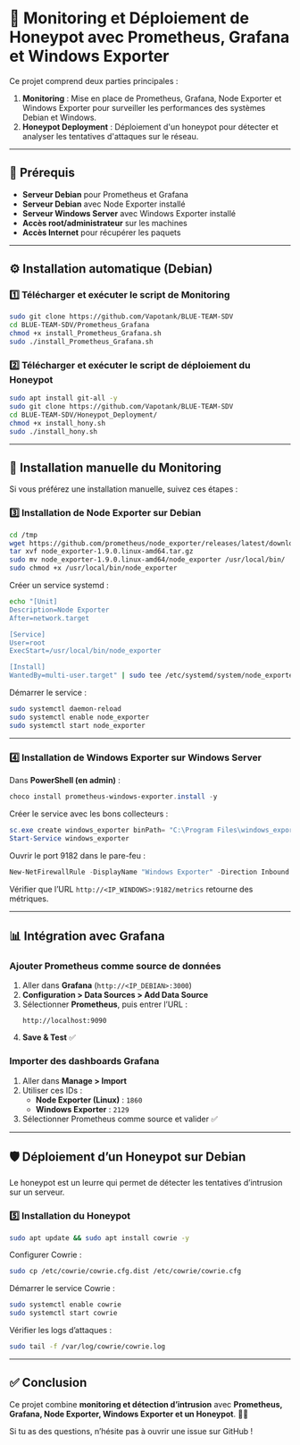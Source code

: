 # 🚀 Monitoring et Déploiement de Honeypot avec Prometheus, Grafana et Windows Exporter

Ce projet comprend deux parties principales :
1. **Monitoring** : Mise en place de Prometheus, Grafana, Node Exporter et Windows Exporter pour surveiller les performances des systèmes Debian et Windows.
2. **Honeypot Deployment** : Déploiement d'un honeypot pour détecter et analyser les tentatives d'attaques sur le réseau.

---

## 📌 Prérequis
- **Serveur Debian** pour Prometheus et Grafana
- **Serveur Debian** avec Node Exporter installé
- **Serveur Windows Server** avec Windows Exporter installé
- **Accès root/administrateur** sur les machines
- **Accès Internet** pour récupérer les paquets

---

## ⚙️ Installation automatique (Debian)

### **1️⃣ Télécharger et exécuter le script de Monitoring**
```bash
sudo git clone https://github.com/Vapotank/BLUE-TEAM-SDV
cd BLUE-TEAM-SDV/Prometheus_Grafana
chmod +x install_Prometheus_Grafana.sh
sudo ./install_Prometheus_Grafana.sh
```

### **2️⃣ Télécharger et exécuter le script de déploiement du Honeypot**
```bash
sudo apt install git-all -y
sudo git clone https://github.com/Vapotank/BLUE-TEAM-SDV
cd BLUE-TEAM-SDV/Honeypot_Deployment/
chmod +x install_hony.sh
sudo ./install_hony.sh
```

---

## 🔗 **Installation manuelle du Monitoring**
Si vous préférez une installation manuelle, suivez ces étapes :

### **3️⃣ Installation de Node Exporter sur Debian**
```bash
cd /tmp
wget https://github.com/prometheus/node_exporter/releases/latest/download/node_exporter-1.9.0.linux-amd64.tar.gz
tar xvf node_exporter-1.9.0.linux-amd64.tar.gz
sudo mv node_exporter-1.9.0.linux-amd64/node_exporter /usr/local/bin/
sudo chmod +x /usr/local/bin/node_exporter
```
Créer un service systemd :
```bash
echo "[Unit]
Description=Node Exporter
After=network.target

[Service]
User=root
ExecStart=/usr/local/bin/node_exporter

[Install]
WantedBy=multi-user.target" | sudo tee /etc/systemd/system/node_exporter.service
```
Démarrer le service :
```bash
sudo systemctl daemon-reload
sudo systemctl enable node_exporter
sudo systemctl start node_exporter
```

---

### **4️⃣ Installation de Windows Exporter sur Windows Server**
Dans **PowerShell (en admin)** :
```powershell
choco install prometheus-windows-exporter.install -y
```
Créer le service avec les bons collecteurs :
```powershell
sc.exe create windows_exporter binPath= "C:\Program Files\windows_exporter\windows_exporter.exe --collectors.enabled cpu,cs,logical_disk,net,os,system,memory,service" start= auto
Start-Service windows_exporter
```
Ouvrir le port 9182 dans le pare-feu :
```powershell
New-NetFirewallRule -DisplayName "Windows Exporter" -Direction Inbound -Protocol TCP -LocalPort 9182 -Action Allow
```
Vérifier que l’URL `http://<IP_WINDOWS>:9182/metrics` retourne des métriques.

---

## 📊 **Intégration avec Grafana**
### **Ajouter Prometheus comme source de données**
1. Aller dans **Grafana** (`http://<IP_DEBIAN>:3000`)
2. **Configuration > Data Sources > Add Data Source**
3. Sélectionner **Prometheus**, puis entrer l’URL :
   ```
   http://localhost:9090
   ```
4. **Save & Test** ✅

### **Importer des dashboards Grafana**
1. Aller dans **Manage > Import**
2. Utiliser ces IDs :
   - **Node Exporter (Linux)** : `1860`
   - **Windows Exporter** : `2129`
3. Sélectionner Prometheus comme source et valider ✅

---

## 🛡️ **Déploiement d’un Honeypot sur Debian**
Le honeypot est un leurre qui permet de détecter les tentatives d’intrusion sur un serveur.

### **5️⃣ Installation du Honeypot**
```bash
sudo apt update && sudo apt install cowrie -y
```
Configurer Cowrie :
```bash
sudo cp /etc/cowrie/cowrie.cfg.dist /etc/cowrie/cowrie.cfg
```
Démarrer le service Cowrie :
```bash
sudo systemctl enable cowrie
sudo systemctl start cowrie
```
Vérifier les logs d’attaques :
```bash
sudo tail -f /var/log/cowrie/cowrie.log
```

---

## ✅ **Conclusion**
Ce projet combine **monitoring et détection d’intrusion** avec **Prometheus, Grafana, Node Exporter, Windows Exporter et un Honeypot**. 🎉🚀

Si tu as des questions, n’hésite pas à ouvrir une issue sur GitHub !


